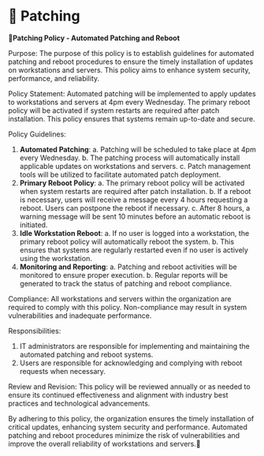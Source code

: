 # 🔧 Patching

🔧**Patching Policy - Automated Patching and Reboot**

Purpose: The purpose of this policy is to establish guidelines for automated patching and reboot procedures to ensure the timely installation of updates on workstations and servers. This policy aims to enhance system security, performance, and reliability.

Policy Statement: Automated patching will be implemented to apply updates to workstations and servers at 4pm every Wednesday. The primary reboot policy will be activated if system restarts are required after patch installation. This policy ensures that systems remain up-to-date and secure.

Policy Guidelines:

1. **Automated Patching**: a. Patching will be scheduled to take place at 4pm every Wednesday. b. The patching process will automatically install applicable updates on workstations and servers. c. Patch management tools will be utilized to facilitate automated patch deployment.
2. **Primary Reboot Policy**: a. The primary reboot policy will be activated when system restarts are required after patch installation. b. If a reboot is necessary, users will receive a message every 4 hours requesting a reboot. Users can postpone the reboot if necessary. c. After 8 hours, a warning message will be sent 10 minutes before an automatic reboot is initiated.
3. **Idle Workstation Reboot**: a. If no user is logged into a workstation, the primary reboot policy will automatically reboot the system. b. This ensures that systems are regularly restarted even if no user is actively using the workstation.
4. **Monitoring and Reporting**: a. Patching and reboot activities will be monitored to ensure proper execution. b. Regular reports will be generated to track the status of patching and reboot compliance.

Compliance: All workstations and servers within the organization are required to comply with this policy. Non-compliance may result in system vulnerabilities and inadequate performance.

Responsibilities:

1. IT administrators are responsible for implementing and maintaining the automated patching and reboot systems.
2. Users are responsible for acknowledging and complying with reboot requests when necessary.

Review and Revision: This policy will be reviewed annually or as needed to ensure its continued effectiveness and alignment with industry best practices and technological advancements.

By adhering to this policy, the organization ensures the timely installation of critical updates, enhancing system security and performance. Automated patching and reboot procedures minimize the risk of vulnerabilities and improve the overall reliability of workstations and servers.🔧
